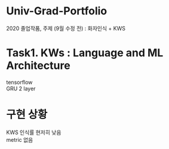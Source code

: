 # Univ-Grad-Portfolio
2020 졸업작품, 주제 (9월 수정 전) : 화자인식 + KWS  

# Task1. KWs : Language and ML Architecture
tensorflow  
GRU 2 layer

# 구현 상황
KWS 인식률 현저히 낮음  
metric 없음
